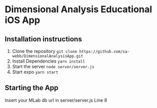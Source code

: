 # Dimensional Analysis Educational iOS App

## Installation instructions

1. Clone the repository `git clone https://github.com/sa-webb/DimensionalAnalysisApp.git`
2. Install Dependencies `yarn install`
3. Start the server `node server/server.js`
4. Start expo `yarn start`

## Starting the App

Insert your MLab db url in server/server.js Line 8